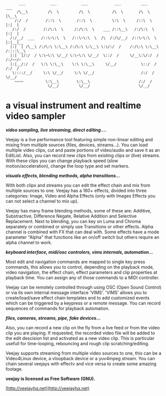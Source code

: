 ```
      ___           ___           ___            ___         ___           ___     
     /\__\         /\  \         /\  \          /\  \       /\  \         |\__\    
    /:/  /        /::\  \       /::\  \         \:\  \     /::\  \        |:|  |   
   /:/  /        /:/\:\  \     /:/\:\  \    ___ /::\__\   /:/\:\  \       |:|  |   
  /:/__/  ___   /::\~\:\  \   /::\~\:\  \  /\  /:/\/__/  /::\~\:\  \      |:|__|__ 
  |:|  | /\__\ /:/\:\ \:\__\ /:/\:\ \:\__\ \:\/:/  /    /:/\:\ \:\__\     /::::\__\
  |:|  |/:/  / \:\~\:\ \/__/ \:\~\:\ \/__/  \::/  /     \/__\:\/:/  /    /:/~~/~   
  |:|__/:/  /   \:\ \:\__\    \:\ \:\__\     \/__/           \::/  /    /:/  /     
   \::::/__/     \:\ \/__/     \:\ \/__/                     /:/  /     \/__/      
    ~~~~          \:\__\        \:\__\                      /:/  /                 
                   \/__/         \/__/                      \/__/                  
```

a **visual instrument** and **realtime video sampler**
==============

_____video sampling, live streaming, direct editing...._____

Veejay is a live performance tool featuring simple non-linear editing and mixing from multiple sources (files,
devices, streams...). You can load multiple video clips, cut and paste portions of video/audio and save it as an
EditList. Also, you can record new clips from existing clips or (live) streams. With these clips you can change
playback speed (slow motion/acceleration), change the loop type and set markers.

_____visuals effects, blending methods, alpha transitions..._____

With both clips and streams you can edit the effect chain and mix from multiple sources to one. Veejay has a 160+
effects, divided into three categories: Image, Video and Alpha Effects (only with Images Effects you can not select
a channel to mix up).

Veejay has many frame blending methods, some of these are: Additive, Substractive, Difference Negate, Relative Addition
and Selective Replacement. Next to blending, you can key on Luma and Chroma separately or combined or simply use
Transitions or other effects. Alpha channel is combined with FX that can deal with. Some effects have a mode
parameter "Alpha" that functions like an on/off switch but others require an alpha channel to work.

_____keyboard interface, midi/osc controlers, vims internals, automation..._____

Most edit and navigation commands are mapped to single key press commands, this allows you to control, depending on
the playback mode, video navigation, the effect chain, effect parameters and clip properties at playback time. You can assign any of those commands to a MIDI controller. 

Veejay can be remotely controlled through using OSC (Open Sound Control) or via its own internal message interface
'VIMS'. 'VIMS' allows you to create/load/save effect chain templates and to add customized events which can be
triggered by a keypress or a remote message. You can record sequences of commands for playback automation.

_____files, cameras, streams, pipe, fake devices..._____

Also, you can record a new clip on the fly from a live feed or from the video clip you are playing. If requested, the
recorded video file will be added to the edit descision list and activated as a new video clip. This is particular
usefull for time-looping, rebouncing and rough clip scratching/editing.

Veejay supports streaming from multiple video sources to one, this can be a Video4Linux device, a vloopback device or
a yuv4mpeg stream. You can chain several veejays with effectv and vice versa to create some amazing footage.

**veejay is licensed as Free Software (GNU).**

[http://veejayhq.net](http://veejayhq.net)

